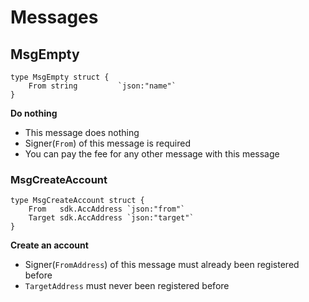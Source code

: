 # Messages
## MsgEmpty

```golang
type MsgEmpty struct {
	From string         `json:"name"`
}
```

**Do nothing**
- This message does nothing
- Signer(`From`) of this message is required
- You can pay the fee for any other message with this message

### MsgCreateAccount

```golang
type MsgCreateAccount struct {
	From   sdk.AccAddress `json:"from"`
	Target sdk.AccAddress `json:"target"`
}
```

**Create an account**
- Signer(`FromAddress`) of this message must already been registered before 
- `TargetAddress` must never been registered before
